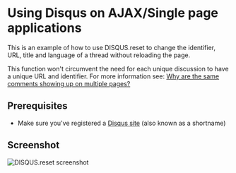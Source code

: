 # Using Disqus on AJAX/Single page applications

This is an example of how to use DISQUS.reset to change the identifier, URL, title and language of a thread without reloading the page.

This function won't circumvent the need for each unique discussion to have a unique URL and identifier. For more information see: [Why are the same comments showing up on multiple pages?](http://help.disqus.com/customer/portal/articles/662547)

## Prerequisites

* Make sure you've registered a [Disqus site](http://disqus.com/admin/create/) (also known as a shortname)

## Screenshot

![DISQUS.reset screenshot](https://photos-4.dropbox.com/t/0/AAAnxjsQ41qUfFluaQVa07BKnIRg4Wm84TxHuEwcB3Umkw/12/13552259/png/1024x768/3/1389657600/0/2/shot_140113_143204.png/UpOSQ9c7XlmkxlxfwdtQvA1WbndUbNCW7Lo5VjfwHhs)
